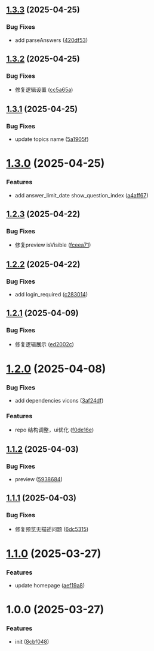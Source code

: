 ## [1.3.3](https://github.com/jmni-cn/survey-manage/compare/v1.3.2...v1.3.3) (2025-04-25)


### Bug Fixes

* add parseAnswers ([420df53](https://github.com/jmni-cn/survey-manage/commit/420df53d851b17d18da1069916d918077d157470))

## [1.3.2](https://github.com/jmni-cn/survey-manage/compare/v1.3.1...v1.3.2) (2025-04-25)


### Bug Fixes

* 修复逻辑设置 ([cc5a65a](https://github.com/jmni-cn/survey-manage/commit/cc5a65a9624b83e02b45fc4d9d598753bc7a4f66))

## [1.3.1](https://github.com/jmni-cn/survey-manage/compare/v1.3.0...v1.3.1) (2025-04-25)


### Bug Fixes

* update topics name ([5a1905f](https://github.com/jmni-cn/survey-manage/commit/5a1905fe5020d79eed02d2ba562df38e4d461ba5))

# [1.3.0](https://github.com/jmni-cn/survey-manage/compare/v1.2.3...v1.3.0) (2025-04-25)


### Features

* add answer_limit_date show_question_index ([a4aff67](https://github.com/jmni-cn/survey-manage/commit/a4aff67e6259394866f4efd3cbc659690ad5b77e))

## [1.2.3](https://github.com/jmni-cn/survey-manage/compare/v1.2.2...v1.2.3) (2025-04-22)


### Bug Fixes

* 修复preview isVisible ([fceea71](https://github.com/jmni-cn/survey-manage/commit/fceea71c568c3a80f4542c9a463d142d1e0e02cf))

## [1.2.2](https://github.com/jmni-cn/survey-manage/compare/v1.2.1...v1.2.2) (2025-04-22)


### Bug Fixes

* add login_required ([c283014](https://github.com/jmni-cn/survey-manage/commit/c283014b924ebc8be25ef49663de1e2dbcae2336))

## [1.2.1](https://github.com/jmni-cn/survey-manage/compare/v1.2.0...v1.2.1) (2025-04-09)


### Bug Fixes

* 修复逻辑展示 ([ed2002c](https://github.com/jmni-cn/survey-manage/commit/ed2002cf46c89010144cd06d1f343422380f9b85))

# [1.2.0](https://github.com/jmni-cn/survey-manage/compare/v1.1.2...v1.2.0) (2025-04-08)


### Bug Fixes

* add dependencies vicons ([3af24df](https://github.com/jmni-cn/survey-manage/commit/3af24dff2363d9e5be19b11514a71fed462b168a))


### Features

* repo 结构调整，ui优化 ([f0de16e](https://github.com/jmni-cn/survey-manage/commit/f0de16e5a8a00416c6dc4a373ede9f092351f5f7))

## [1.1.2](https://github.com/jmni-cn/survey-manage/compare/v1.1.1...v1.1.2) (2025-04-03)


### Bug Fixes

* preview ([5938684](https://github.com/jmni-cn/survey-manage/commit/59386844d6be2a075ada9d542672e9ce26153ddf))

## [1.1.1](https://github.com/jmni-cn/survey-manage/compare/v1.1.0...v1.1.1) (2025-04-03)


### Bug Fixes

* 修复预览无描述问题 ([6dc5315](https://github.com/jmni-cn/survey-manage/commit/6dc5315880fb4b65c4205dd8b60f6e27dbd33869))

# [1.1.0](https://github.com/jmni-cn/survey-manage/compare/v1.0.0...v1.1.0) (2025-03-27)


### Features

* update homepage ([aef19a8](https://github.com/jmni-cn/survey-manage/commit/aef19a822fe69b16979f84dd081da9807f4319e3))

# 1.0.0 (2025-03-27)


### Features

* init ([8cbf048](https://github.com/jmni-cn/survey-manage/commit/8cbf048a18363702ee2353543e3be7c918d70f82))

